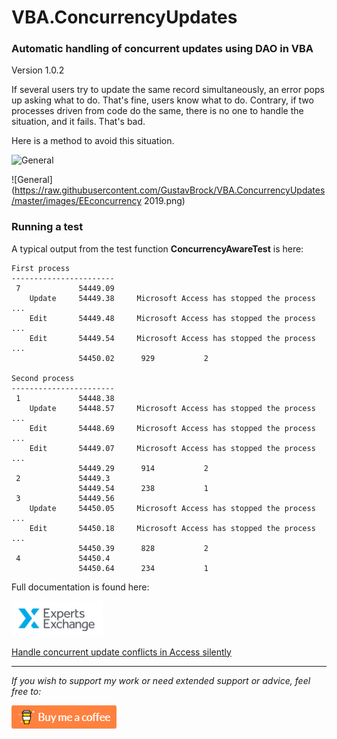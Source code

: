 # VBA.ConcurrencyUpdates

### Automatic handling of concurrent updates using DAO in VBA

Version 1.0.2

If several users try to update the same record simultaneously, an error pops up asking what to do. That's fine, users know what to do. Contrary, if two processes driven from code do the same, there is no one to handle the situation, and it fails. That's bad.  

Here is a method to avoid this situation. 

![General]("images/EEconcurrency%202019.png")

![General](https://raw.githubusercontent.com/GustavBrock/VBA.ConcurrencyUpdates/master/images/EEconcurrency 2019.png)


### Running a test

A typical output from the test function **ConcurrencyAwareTest** is here:

```
First process
-----------------------
 7             54449.09 
    Update     54449.38     Microsoft Access has stopped the process ...
    Edit       54449.48     Microsoft Access has stopped the process ...
    Edit       54449.54     Microsoft Access has stopped the process ...
               54450.02      929           2 

Second process
-----------------------
 1             54448.38 
    Update     54448.57     Microsoft Access has stopped the process ...
    Edit       54448.69     Microsoft Access has stopped the process ...
    Edit       54449.07     Microsoft Access has stopped the process ...
               54449.29      914           2 
 2             54449.3 
               54449.54      238           1 
 3             54449.56 
    Update     54450.05     Microsoft Access has stopped the process ...
    Edit       54450.18     Microsoft Access has stopped the process ...
               54450.39      828           2 
 4             54450.4 
               54450.64      234           1 
```

Full documentation is found here:

![EE Logo](https://raw.githubusercontent.com/GustavBrock/VBA.ConcurrencyUpdates/master/images/EE%20Logo.png)

[Handle concurrent update conflicts in Access silently](https://www.experts-exchange.com/articles/25780/Handle-concurrent-update-conflicts-in-Access-silently.html)

<hr>

*If you wish to support my work or need extended support or advice, feel free to:*

<p>

[<img src="https://raw.githubusercontent.com/GustavBrock/VBA.ConcurrencyUpdates/master/images/BuyMeACoffee.png">](https://www.buymeacoffee.com/gustav/)
